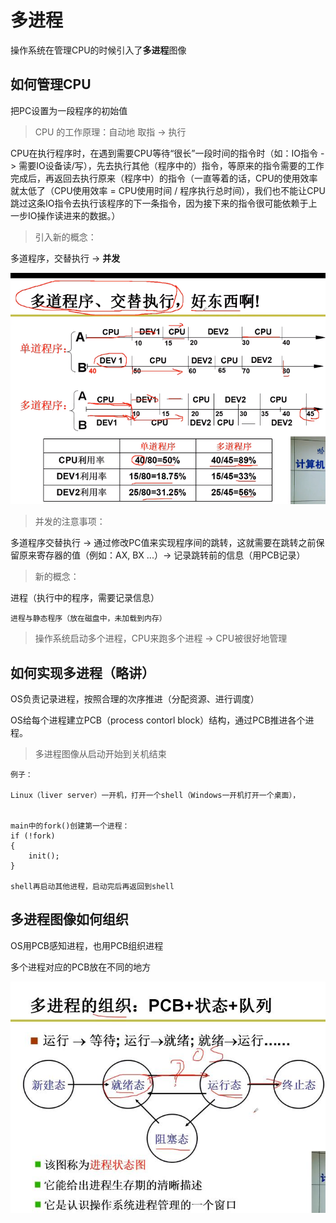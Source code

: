 # 多进程

操作系统在管理CPU的时候引入了**多进程**图像

## 如何管理CPU

把PC设置为一段程序的初始值

> CPU 的工作原理：自动地 取指 -> 执行


CPU在执行程序时，在遇到需要CPU等待“很长”一段时间的指令时（如：IO指令 -> 需要IO设备读/写），先去执行其他（程序中的）指令，等原来的指令需要的工作完成后，再返回去执行原来（程序中）的指令（一直等着的话，CPU的使用效率就太低了（CPU使用效率 = CPU使用时间 / 程序执行总时间），我们也不能让CPU跳过这条IO指令去执行该程序的下一条指令，因为接下来的指令很可能依赖于上一步IO操作读进来的数据。）

> 引入新的概念：

多道程序，交替执行 -> **并发**

![并发](img/并发.png)

> 并发的注意事项：

多道程序交替执行 -> 通过修改PC值来实现程序间的跳转，这就需要在跳转之前保留原来寄存器的值（例如：AX, BX ...）-> 记录跳转前的信息（用PCB记录）

> 新的概念：

进程（执行中的程序，需要记录信息）

```shell
进程与静态程序（放在磁盘中，未加载到内存）
```

> 操作系统启动多个进程，CPU来跑多个进程 -> CPU被很好地管理




## 如何实现多进程（略讲）

OS负责记录进程，按照合理的次序推进（分配资源、进行调度）


OS给每个进程建立PCB（process contorl block）结构，通过PCB推进各个进程。


> 多进程图像从启动开始到关机结束 

```shell
例子：

Linux（liver server）一开机，打开一个shell（Windows一开机打开一个桌面），


main中的fork()创建第一个进程：
if (!fork)
{
    init();
}

shell再启动其他进程，启动完后再返回到shell
```




## 多进程图像如何组织

OS用PCB感知进程，也用PCB组织进程

多个进程对应的PCB放在不同的地方 

![OS组织进程.jpg](img/OS组织进程.jpg)

